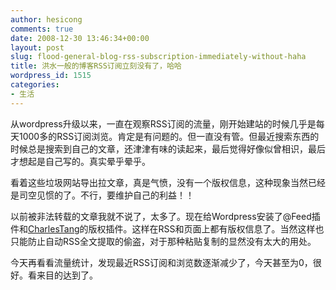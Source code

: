 ```yaml
---
author: hesicong
comments: true
date: 2008-12-30 13:46:34+00:00
layout: post
slug: flood-general-blog-rss-subscription-immediately-without-haha
title: 洪水一般的博客RSS订阅立刻没有了，哈哈
wordpress_id: 1515
categories:
- 生活
---
```


从wordpress升级以来，一直在观察RSS订阅的流量，刚开始建站的时候几乎是每天1000多的RSS订阅浏览。肯定是有问题的。但一直没有管。但最近搜索东西的时候总是搜索到自己的文章，还津津有味的读起来，最后觉得好像似曾相识，最后才想起是自己写的。真实晕乎晕乎。

看着这些垃圾网站导出拉文章，真是气愤，没有一个版权信息，这种现象当然已经是司空见惯的了。不行，要维护自己的利益！！

以前被非法转载的文章我就不说了，太多了。现在给Wordpress安装了@Feed插件和[CharlesTang](http://www.charlestang.cn/real-wp-plugins-01.htm)的版权插件。这样在RSS和页面上都有版权信息了。当然这样也只能防止自动RSS全文提取的偷盗，对于那种粘贴复制的显然没有太大的用处。

今天再看看流量统计，发现最近RSS订阅和浏览数逐渐减少了，今天甚至为0，很好。看来目的达到了。

